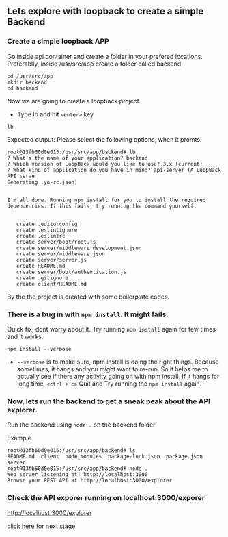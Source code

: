 ## Lets explore with loopback to create a simple Backend

### Create a simple loopback APP
Go inside api container and create a folder in your prefered locations.
Preferablly, inside /usr/src/app create a folder called backend

```
cd /usr/src/app
mkdir backend
cd backend
```

Now we are going to create a loopback project.
- Type lb and hit `<enter>` key
```
lb 
```

Expected output: Please select the following options, when it promts.
```
root@13fb60d0e015:/usr/src/app/backend# lb
? What's the name of your application? backend
? Which version of LoopBack would you like to use? 3.x (current)
? What kind of application do you have in mind? api-server (A LoopBack API serve
Generating .yo-rc.json)


I'm all done. Running npm install for you to install the required dependencies. If this fails, try running the command yourself.


   create .editorconfig
   create .eslintignore
   create .eslintrc
   create server/boot/root.js
   create server/middleware.development.json
   create server/middleware.json
   create server/server.js
   create README.md
   create server/boot/authentication.js
   create .gitignore
   create client/README.md
```

By the the project is created with some boilerplate codes.

### There is a bug in with `npm install`. It might fails.
Quick fix, dont worry about it. Try running `npm install` again for few times and it works.
```
npm install --verbose
```

- `--verbose` is to make sure, npm install is doing the right things. Because sometimes, it hangs and you might want to re-run.
So it helps me to actually see if there any activity going on with npm install. 
If it hangs for long time, `<ctrl + c>` Quit and Try running the `npm install` again.

### Now, lets run the backend to get a sneak peak about the API explorer.
Run the backend using `node .` on the backend folder

Example
```
root@13fb60d0e015:/usr/src/app/backend# ls
README.md  client  node_modules  package-lock.json  package.json  server
root@13fb60d0e015:/usr/src/app/backend# node .
Web server listening at: http://localhost:3000
Browse your REST API at http://localhost:3000/explorer

```

### Check the API exporer running on localhost:3000/exporer
[http://localhost:3000/explorer](http://localhost:3000/explorer)

[click here for next stage](loopback02.md)